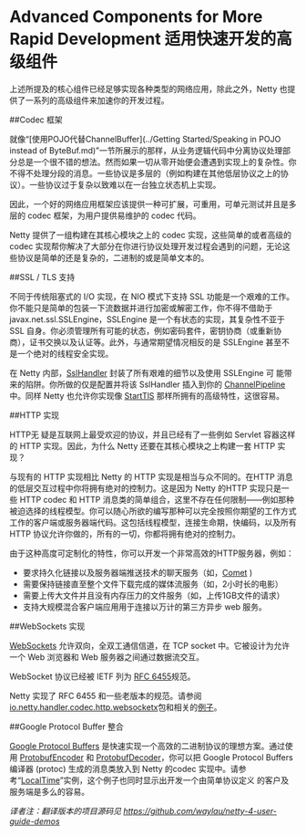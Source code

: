 Advanced Components for More Rapid Development 适用快速开发的高级组件
==========

上述所提及的核心组件已经足够实现各种类型的网络应用，除此之外，Netty 也提供了一系列的高级组件来加速你的开发过程。

##Codec 框架

就像“[使用POJO代替ChannelBuffer](../Getting Started/Speaking in POJO instead of ByteBuf.md)”一节所展示的那样，从业务逻辑代码中分离协议处理部分总是一个很不错的想法。然而如果一切从零开始便会遭遇到实现上的复杂性。你不得不处理分段的消息。一些协议是多层的（例如构建在其他低层协议之上的协议）。一些协议过于复杂以致难以在一台独立状态机上实现。

因此，一个好的网络应用框架应该提供一种可扩展，可重用，可单元测试并且是多层的 codec 框架，为用户提供易维护的 codec 代码。

Netty 提供了一组构建在其核心模块之上的 codec 实现，这些简单的或者高级的 codec 实现帮你解决了大部分在你进行协议处理开发过程会遇到的问题，无论这些协议是简单的还是复杂的，二进制的或是简单文本的。

##SSL / TLS 支持

不同于传统阻塞式的 I/O 实现，在 NIO 模式下支持 SSL 功能是一个艰难的工作。你不能只是简单的包装一下流数据并进行加密或解密工作，你不得不借助于 javax.net.ssl.SSLEngine，SSLEngine 是一个有状态的实现，其复杂性不亚于 SSL 自身。你必须管理所有可能的状态，例如密码套件，密钥协商（或重新协商），证书交换以及认证等。此外，与通常期望情况相反的是 SSLEngine 甚至不是一个绝对的线程安全实现。

在 Netty 内部，[SslHandler](http://netty.io/4.0/api/io/netty/handler/ssl/SslHandler.html) 封装了所有艰难的细节以及使用 SSLEngine 可 能带来的陷阱。你所做的仅是配置并将该 SslHandler 插入到你的  [ChannelPipeline](http://netty.io/4.0/api/io/netty/channel/ChannelPipeline.html) 中。同样 Netty 也允许你实现像 [StartTlS](http://en.wikipedia.org/wiki/Starttls) 那样所拥有的高级特性，这很容易。

##HTTP 实现

HTTP无 疑是互联网上最受欢迎的协议，并且已经有了一些例如 Servlet 容器这样的 HTTP 实现。因此，为什么 Netty 还要在其核心模块之上构建一套 HTTP 实现？

与现有的 HTTP 实现相比 Netty 的 HTTP 实现是相当与众不同的。在HTTP 消息的低层交互过程中你将拥有绝对的控制力。这是因为 Netty 的HTTP 实现只是一些 HTTP codec 和 HTTP 消息类的简单组合，这里不存在任何限制——例如那种被迫选择的线程模型。你可以随心所欲的编写那种可以完全按照你期望的工作方式工作的客户端或服务器端代码。这包括线程模型，连接生命期，快编码，以及所有 HTTP 协议允许你做的，所有的一切，你都将拥有绝对的控制力。

由于这种高度可定制化的特性，你可以开发一个非常高效的HTTP服务器，例如：

* 要求持久化链接以及服务器端推送技术的聊天服务（如，[Comet](http://en.wikipedia.org/wiki/Comet_%28programming%29) )
* 需要保持链接直至整个文件下载完成的媒体流服务（如，2小时长的电影）
* 需要上传大文件并且没有内存压力的文件服务（如，上传1GB文件的请求）
* 支持大规模混合客户端应用用于连接以万计的第三方异步 web 服务。

##WebSockets 实现

[WebSockets](http://en.wikipedia.org/wiki/WebSockets) 允许双向，全双工通信信道，在 TCP socket 中。它被设计为允许一个 Web 浏览器和 Web 服务器之间通过数据流交互。

WebSocket 协议已经被 IETF 列为 [RFC 6455](http://tools.ietf.org/html/rfc6455)规范。

Netty 实现了 RFC 6455 和一些老版本的规范。请参阅[io.netty.handler.codec.http.websocketx](http://netty.io/4.0/api/io/netty/handler/codec/http/websocketx/package-frame.html)包和相关的[例子](http://static.netty.io/3.5/xref/org/jboss/netty/example/http/websocketx/server/package-summary.html)。

##Google Protocol Buffer 整合

[Google Protocol Buffers](http://code.google.com/apis/protocolbuffers/docs/overview.html) 是快速实现一个高效的二进制协议的理想方案。通过使用 [ProtobufEncoder](http://netty.io/4.0/api/io/netty/handler/codec/protobuf/ProtobufEncoder.html) 和 [ProtobufDecoder](http://netty.io/4.0/api/io/netty/handler/codec/protobuf/ProtobufDecoder.html)，你可以把 Google Protocol Buffers 编译器 (protoc) 生成的消息类放入到 Netty 的codec 实现中。请参考“[LocalTime](http://docs.jboss.org/netty/3.2/xref/org/jboss/netty/example/localtime/package-summary.html)”实例，这个例子也同时显示出开发一个由简单协议定义 的客户及服务端是多么的容易。
 

*译者注：翻译版本的项目源码见 <https://github.com/waylau/netty-4-user-guide-demos>* 